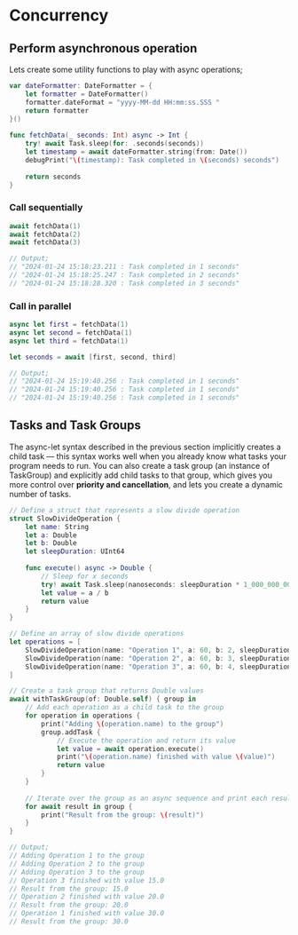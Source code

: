 # Concurrency

## Perform asynchronous operation

Lets create some utility functions to play with async operations;

```swift
var dateFormatter: DateFormatter = {
    let formatter = DateFormatter()
    formatter.dateFormat = "yyyy-MM-dd HH:mm:ss.SSS "
    return formatter
}()
​
func fetchData(_ seconds: Int) async -> Int {
    try! await Task.sleep(for: .seconds(seconds))
    let timestamp = await dateFormatter.string(from: Date())
    debugPrint("\(timestamp): Task completed in \(seconds) seconds")
    
    return seconds
}
```

### Call sequentially

```swift
await fetchData(1)
await fetchData(2)
await fetchData(3)

// Output;
// "2024-01-24 15:18:23.211 : Task completed in 1 seconds"
// "2024-01-24 15:18:25.247 : Task completed in 2 seconds"
// "2024-01-24 15:18:28.320 : Task completed in 3 seconds"
```

### Call in parallel

```swift
async let first = fetchData(1)
async let second = fetchData(1)
async let third = fetchData(1)

let seconds = await [first, second, third]

// Output;
// "2024-01-24 15:19:40.256 : Task completed in 1 seconds"
// "2024-01-24 15:19:40.256 : Task completed in 1 seconds"
// "2024-01-24 15:19:40.256 : Task completed in 1 seconds"
```

## Tasks and Task Groups

The async-let syntax described in the previous section implicitly creates a child task — this syntax works well when you already know what tasks your program needs to run. You can also create a task group (an instance of TaskGroup) and explicitly add child tasks to that group, which gives you more control over **priority and cancellation**, and lets you create a dynamic number of tasks.

```swift
// Define a struct that represents a slow divide operation
struct SlowDivideOperation {
    let name: String
    let a: Double
    let b: Double
    let sleepDuration: UInt64
    
    func execute() async -> Double {
        // Sleep for x seconds
        try! await Task.sleep(nanoseconds: sleepDuration * 1_000_000_000)
        let value = a / b
        return value
    }
}

// Define an array of slow divide operations
let operations = [
    SlowDivideOperation(name: "Operation 1", a: 60, b: 2, sleepDuration: 3),
    SlowDivideOperation(name: "Operation 2", a: 60, b: 3, sleepDuration: 2),
    SlowDivideOperation(name: "Operation 3", a: 60, b: 4, sleepDuration: 1)
]

// Create a task group that returns Double values
await withTaskGroup(of: Double.self) { group in
    // Add each operation as a child task to the group
    for operation in operations {
        print("Adding \(operation.name) to the group")
        group.addTask {
            // Execute the operation and return its value
            let value = await operation.execute()
            print("\(operation.name) finished with value \(value)")
            return value
        }
    }
    
    // Iterate over the group as an async sequence and print each result
    for await result in group {
        print("Result from the group: \(result)")
    }
}

// Output;
// Adding Operation 1 to the group
// Adding Operation 2 to the group
// Adding Operation 3 to the group
// Operation 3 finished with value 15.0
// Result from the group: 15.0
// Operation 2 finished with value 20.0
// Result from the group: 20.0
// Operation 1 finished with value 30.0
// Result from the group: 30.0
```
